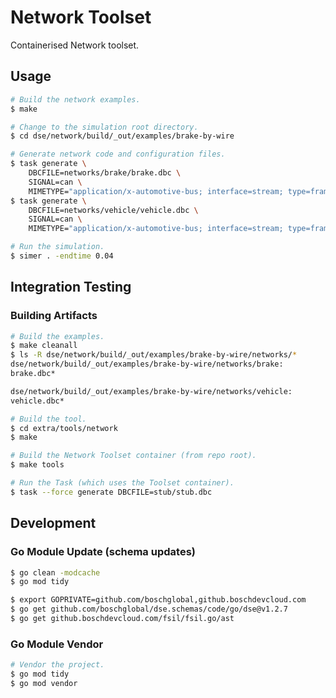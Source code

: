 <!--
Copyright 2024 Robert Bosch GmbH

SPDX-License-Identifier: Apache-2.0
-->

# Network Toolset

Containerised Network toolset.


## Usage

```bash
# Build the network examples.
$ make

# Change to the simulation root directory.
$ cd dse/network/build/_out/examples/brake-by-wire

# Generate network code and configuration files.
$ task generate \
    DBCFILE=networks/brake/brake.dbc \
    SIGNAL=can \
    MIMETYPE="application/x-automotive-bus; interface=stream; type=frame; bus=can; schema=fbs; bus_id=1; node_id=1; interface_id=1"
$ task generate \
    DBCFILE=networks/vehicle/vehicle.dbc \
    SIGNAL=can \
    MIMETYPE="application/x-automotive-bus; interface=stream; type=frame; bus=can; schema=fbs; bus_id=1; node_id=2; interface_id=1"

# Run the simulation.
$ simer . -endtime 0.04
```


## Integration Testing

### Building Artifacts

```bash
# Build the examples.
$ make cleanall
$ ls -R dse/network/build/_out/examples/brake-by-wire/networks/*
dse/network/build/_out/examples/brake-by-wire/networks/brake:
brake.dbc*

dse/network/build/_out/examples/brake-by-wire/networks/vehicle:
vehicle.dbc*

# Build the tool.
$ cd extra/tools/network
$ make

# Build the Network Toolset container (from repo root).
$ make tools

# Run the Task (which uses the Toolset container).
$ task --force generate DBCFILE=stub/stub.dbc
```


## Development

### Go Module Update (schema updates)

```bash
$ go clean -modcache
$ go mod tidy

$ export GOPRIVATE=github.com/boschglobal,github.boschdevcloud.com
$ go get github.com/boschglobal/dse.schemas/code/go/dse@v1.2.7
$ go get github.boschdevcloud.com/fsil/fsil.go/ast
```


### Go Module Vendor

```bash
# Vendor the project.
$ go mod tidy
$ go mod vendor
```
